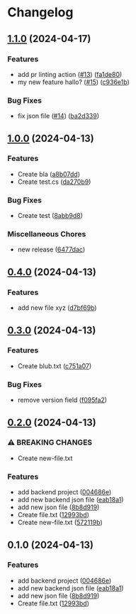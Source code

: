 # Changelog

## [1.1.0](https://github.com/chwun/release-please-test/compare/v1.0.0...v1.1.0) (2024-04-17)


### Features

* add pr linting action ([#13](https://github.com/chwun/release-please-test/issues/13)) ([fa1de80](https://github.com/chwun/release-please-test/commit/fa1de80d457fa2e168d947722cacd3e001358cc5))
* my new feature hallo? ([#15](https://github.com/chwun/release-please-test/issues/15)) ([c936e1b](https://github.com/chwun/release-please-test/commit/c936e1b43f8b56e39abbe9a0052298b72a7edc08))


### Bug Fixes

* fix json file ([#14](https://github.com/chwun/release-please-test/issues/14)) ([ba2d339](https://github.com/chwun/release-please-test/commit/ba2d339ed1c0614e631b3c2e3209ab3e4c865319))

## [1.0.0](https://github.com/chwun/release-please-test/compare/v0.4.0...v1.0.0) (2024-04-13)


### Features

* Create bla ([a8b07dd](https://github.com/chwun/release-please-test/commit/a8b07ddeca58b3df9294a7b45a6f180b264b765d))
* Create test.cs ([da270b9](https://github.com/chwun/release-please-test/commit/da270b9d86bf242592d126a05a68bfc713314449))


### Bug Fixes

* Create test ([8abb9d8](https://github.com/chwun/release-please-test/commit/8abb9d8d978a1c5f90737d32d934f980e6e7f3ff))


### Miscellaneous Chores

* new release ([6477dac](https://github.com/chwun/release-please-test/commit/6477dac7d809e585619d5c1aaa4005eb89e5756c))

## [0.4.0](https://github.com/chwun/release-please-test/compare/v0.3.0...v0.4.0) (2024-04-13)


### Features

* add new file xyz ([d7bf69b](https://github.com/chwun/release-please-test/commit/d7bf69b16507339b721d9bd42c990ec90994bef1))

## [0.3.0](https://github.com/chwun/release-please-test/compare/v0.2.0...v0.3.0) (2024-04-13)


### Features

* Create blub.txt ([c751a07](https://github.com/chwun/release-please-test/commit/c751a07ac2f15b910f51f07aaf6396c983e3b572))


### Bug Fixes

* remove version field ([f095fa2](https://github.com/chwun/release-please-test/commit/f095fa27031a80c3eb08fc78d4883a42dbf811e1))

## [0.2.0](https://github.com/chwun/release-please-test/compare/v0.1.0...v0.2.0) (2024-04-13)


### ⚠ BREAKING CHANGES

* Create new-file.txt

### Features

* add backend project ([004686e](https://github.com/chwun/release-please-test/commit/004686e3c03df59a33e1813cd9840a81d7133db8))
* add new backend json file ([eab18a1](https://github.com/chwun/release-please-test/commit/eab18a144ceaa8f233b04102720b4022ab41cc0b))
* add new json file ([8b8d919](https://github.com/chwun/release-please-test/commit/8b8d919a223ff0209bafd4446c90eb77b8ca6ee8))
* Create file.txt ([12993bd](https://github.com/chwun/release-please-test/commit/12993bdb1fd0857584d4baa19458b2ce1ba0f512))
* Create new-file.txt ([572119b](https://github.com/chwun/release-please-test/commit/572119b141711c010d69c5e470abdc03e8b7fdc8))

## 0.1.0 (2024-04-13)


### Features

* add backend project ([004686e](https://github.com/chwun/release-please-test/commit/004686e3c03df59a33e1813cd9840a81d7133db8))
* add new backend json file ([eab18a1](https://github.com/chwun/release-please-test/commit/eab18a144ceaa8f233b04102720b4022ab41cc0b))
* add new json file ([8b8d919](https://github.com/chwun/release-please-test/commit/8b8d919a223ff0209bafd4446c90eb77b8ca6ee8))
* Create file.txt ([12993bd](https://github.com/chwun/release-please-test/commit/12993bdb1fd0857584d4baa19458b2ce1ba0f512))
